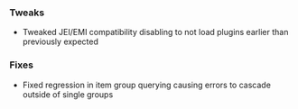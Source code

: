 ### Tweaks
* Tweaked JEI/EMI compatibility disabling to not load plugins earlier than previously expected

### Fixes
* Fixed regression in item group querying causing errors to cascade outside of single groups
